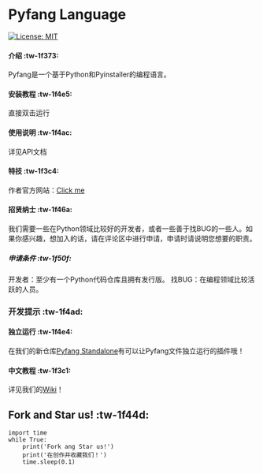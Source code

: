 # Pyfang Language

[![License: MIT](https://img.shields.io/badge/License-MIT-blue.svg)](https://www.gnu.org/licenses/mit)

#### 介绍 :tw-1f373: 

Pyfang是一个基于Python和Pyinstaller的编程语言。

#### 安装教程 :tw-1f4e5: 

直接双击运行

#### 使用说明 :tw-1f4ac: 

详见API文档

#### 特技 :tw-1f3c4: 

作者官方网站：[Click me](http://fangcat-1.icoc.vc)

#### 招贤纳士 :tw-1f46a: 

我们需要一些在Python领域比较好的开发者，或者一些善于找BUG的一些人。如果你感兴趣，想加入的话，请在评论区中进行申请，申请时请说明您想要的职责。
##### 申请条件 :tw-1f50f: 

开发者：至少有一个Python代码仓库且拥有发行版。
找BUG：在编程领域比较活跃的人员。
### 开发提示 :tw-1f4ad: 

#### 独立运行 :tw-1f4e4: 

在我们的新仓库[Pyfang Standalone](http://gitee.com/Fangcatchina/pyfang-standalone)有可以让Pyfang文件独立运行的插件哦！
#### 中文教程 :tw-1f3c1: 

详见我们的[Wiki](https://gitee.com/Fangcatchina/pyfang-language/wikis/Home)！

## Fork and Star us! :tw-1f44d: 
```
import time
while True:
    print('Fork ang Star us!')
    print('在创作并收藏我们！')
    time.sleep(0.1)
```
